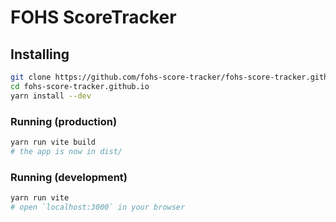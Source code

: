 # FOHS ScoreTracker

## Installing

```sh
git clone https://github.com/fohs-score-tracker/fohs-score-tracker.github.io/
cd fohs-score-tracker.github.io
yarn install --dev
```

### Running (production)

```sh
yarn run vite build
# the app is now in dist/
```

### Running (development)

```sh
yarn run vite
# open `localhost:3000` in your browser
```
